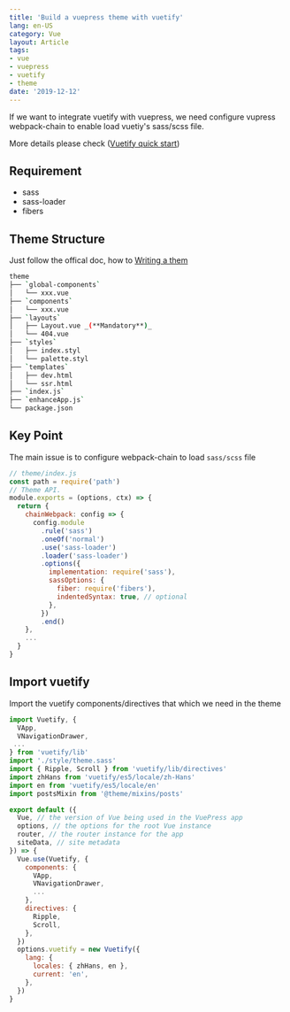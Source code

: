 ```yaml
---
title: 'Build a vuepress theme with vuetify'
lang: en-US
category: Vue
layout: Article
tags:
- vue
- vuepress
- vuetify
- theme
date: '2019-12-12'
---
```


If we want to integrate vuetify with vuepress, we need configure vupress webpack-chain to enable load vuetiy's sass/scss file.

More details please check
([Vuetify quick start](https://vuetifyjs.com/en/getting-started/quick-start/))

## Requirement
- sass
- sass-loader
- fibers

## Theme Structure

Just follow the offical doc, how to [Writing a them](https://vuepress.vuejs.org/theme/writing-a-theme.html)

``` bash
theme
├── `global-components`
│   └── xxx.vue
├── `components`
│   └── xxx.vue
├── `layouts`
│   ├── Layout.vue _(**Mandatory**)_
│   └── 404.vue
├── `styles`
│   ├── index.styl
│   └── palette.styl
├── `templates`
│   ├── dev.html
│   └── ssr.html
├── `index.js`
├── `enhanceApp.js`
└── package.json
```
## Key Point

The main issue is to configure webpack-chain to load `sass/scss` file

```javascript
// theme/index.js
const path = require('path')
// Theme API.
module.exports = (options, ctx) => {
  return {
    chainWebpack: config => {
      config.module
        .rule('sass')
        .oneOf('normal')
        .use('sass-loader')
        .loader('sass-loader')
        .options({
          implementation: require('sass'),
          sassOptions: {
            fiber: require('fibers'),
            indentedSyntax: true, // optional
          },
        })
        .end()
    },
    ...
  }
}

```

## Import vuetify

Import the vuetify components/directives that which we need in the theme

```javascript
import Vuetify, {
  VApp,
  VNavigationDrawer,
 ...
} from 'vuetify/lib'
import './style/theme.sass'
import { Ripple, Scroll } from 'vuetify/lib/directives'
import zhHans from 'vuetify/es5/locale/zh-Hans'
import en from 'vuetify/es5/locale/en'
import postsMixin from '@theme/mixins/posts'

export default ({
  Vue, // the version of Vue being used in the VuePress app
  options, // the options for the root Vue instance
  router, // the router instance for the app
  siteData, // site metadata
}) => {
  Vue.use(Vuetify, {
    components: {
      VApp,
      VNavigationDrawer,
      ...
    },
    directives: {
      Ripple,
      Scroll,
    },
  })
  options.vuetify = new Vuetify({
    lang: {
      locales: { zhHans, en },
      current: 'en',
    },
  })
}
```

